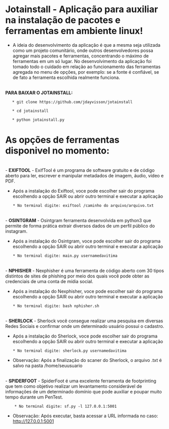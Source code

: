 # Jotainstall - Aplicação para auxiliar na instalação de pacotes e ferramentas em ambiente linux!

 - A ideia do desenvolvimento da aplicação é que a mesma seja utilizada como um projeto comunitário, onde outros desenvolvedores possa agregar mais pacotes e ferramentas, concentrando o máximo de ferramentas em um só lugar. No desenvolvimento da aplicação foi tomado todo o cuidado em relação ao funcionamento das ferramentas agregada no menu de opções, por exemplo: se a fonte é confiável, se de fato a ferramenta escolhida realmente funciona.


<br>
<b>PARA BAIXAR O JOTAINSTALL:</b>
       
       * git clone https://github.com/jdayvisson/jotainstall
       
       * cd jotainstall
       
       * python jotainstall.py
      
 
 # As opções de ferramentas disponivel no momento:
 
<br>
- <b>EXIFTOOL</b> - ExifTool é um programa de software gratuito e de código aberto para ler, escrever e manipular metadados de imagem, áudio, vídeo e PDF.
        
  - Após a instalação do Exiftool, voce pode escolher sair do programa escolhendo a opção SAIR ou abrir outro terminal e executar a aplicação
        
        * No terminal digite: exiftool /caminho do arquivo/arquivo.txt
        
<br>        
- <b>OSINTGRAM</b> - Osintgram ferramenta desenvolvida em python3 que permite de forma prática extrair diversos dados de um perfil público do instagram.
        
  - Após a instalação do Osintgram, voce pode escolher sair do programa escolhendo a opção SAIR ou abrir outro terminal e executar a aplicação
        
        * No terminal digite: main.py usernamedavitima
        
<br>        
- <b>NPHISHER</b> - Nexphisher é uma ferramenta de código aberto com 30 tipos distintos de sites de phishing por meio dos quais você pode obter as credenciais de uma conta de mídia social.
        
  - Após a instalação do Nexphisher, voce pode escolher sair do programa escolhendo a opção SAIR ou abrir outro terminal e executar a aplicação
        
        * No terminal digite: bash nphisher.sh
        
<br>        
- <b>SHERLOCK</b> - Sherlock você consegue realizar uma pesquisa em diversas Redes Sociais e confirmar onde um determinado usuário possui o cadastro.
        
  - Após a instalação do Sherlock, voce pode escolher sair do programa escolhendo a opção SAIR ou abrir outro terminal e executar a aplicação
        
        * No terminal digite: sherlock.py usernamedavitima
  
  - Observação: Após a finalização do scaner do Sherlock, o arquivo .txt é salvo na pasta /home/seuusuario
  
<br>  
- <b>SPIDERFOOT</b> - SpiderFoot é uma excelente ferramenta de footprinting que tem como objetivo realizar um levantamento considerável de informações de um determinado domínio que pode auxiliar e poupar muito tempo durante um PenTest.
        
        * No terminal digite: sf.py -l 127.0.0.1:5001
  
  - Observação: Após executar, basta acessar a URL informada no caso: http://127.0.0.1:5001  

